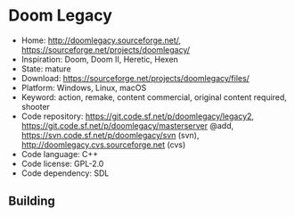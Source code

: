 # Doom Legacy

- Home: http://doomlegacy.sourceforge.net/, https://sourceforge.net/projects/doomlegacy/
- Inspiration: Doom, Doom II, Heretic, Hexen
- State: mature
- Download: https://sourceforge.net/projects/doomlegacy/files/
- Platform: Windows, Linux, macOS
- Keyword: action, remake, content commercial, original content required, shooter
- Code repository: https://git.code.sf.net/p/doomlegacy/legacy2, https://git.code.sf.net/p/doomlegacy/masterserver @add, https://svn.code.sf.net/p/doomlegacy/svn (svn), http://doomlegacy.cvs.sourceforge.net (cvs)
- Code language: C++
- Code license: GPL-2.0
- Code dependency: SDL

## Building
